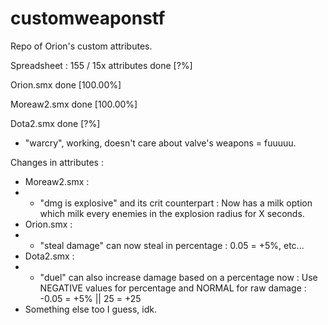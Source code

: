 # customweaponstf
Repo of Orion's custom attributes.

Spreadsheet : 155 / 15x attributes done [?%]

Orion.smx done [100.00%]

Moreaw2.smx done [100.00%]

Dota2.smx done [?%]
- "warcry", working, doesn't care about valve's weapons = fuuuuu.

Changes in attributes :
- Moreaw2.smx :
- - "dmg is explosive" and its crit counterpart : Now has a milk option which milk every enemies in the explosion radius for X seconds.
- Orion.smx :
- - "steal damage" can now steal in percentage : 0.05 = +5%, etc...
- Dota2.smx :
- - "duel" can also increase damage based on a percentage now : Use NEGATIVE values for percentage and NORMAL for raw damage : -0.05 = +5% || 25 = +25
- Something else too I guess, idk.

